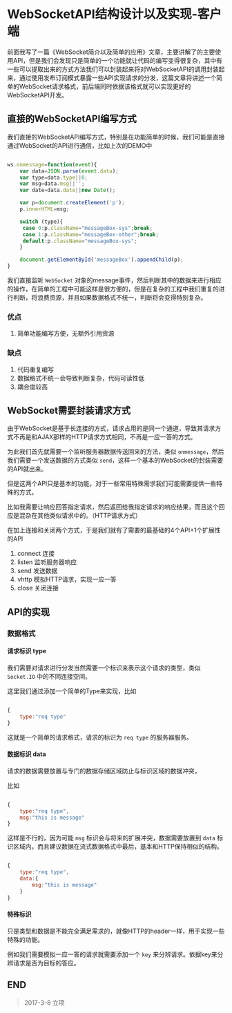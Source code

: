 # WebSocketAPI结构设计以及实现-客户端

前面我写了一篇《WebSocket简介以及简单的应用》文章，主要讲解了的主要使用API，但是我们会发现只是简单的一个功能就让代码的编写变得很复杂，其中有一些可以提取出来的方式方法我们可以封装起来将对WebSocketAPI的调用封装起来，通过使用发布订阅模式暴露一些API实现请求的分发，这篇文章将讲述一个简单的WebSocket请求格式，前后端同时依据该格式就可以实现更好的WebSocketAPI开发。

## 直接的WebSocketAPI编写方式

我们直接的WebSocketAPI编写方式，特别是在功能简单的时候，我们可能是直接通过WebSocket的API进行通信，比如上次的DEMO中

``` Javascript

ws.onmessage=function(event){
    var data=JSON.parse(event.data);
    var type=data.type||0;
    var msg=data.msg||'';
    var date=data.date||new Date();

    var p=document.createElement('p');
    p.innerHTML=msg;

    switch (type){
     case 0:p.className="messageBox-sys";break;
     case 1:p.className="messageBox-other";break;
     default:p.className="messageBox-sys";
    }

    document.getElementById('messageBox').appendChild(p);
}

```

我们直接监听 `WebSocket` 对象的message事件，然后判断其中的数据来进行相应的操作，在简单的工程中可能这样是很方便的，但是在复杂的工程中我们重复的进行判断，将浪费资源，并且如果数据格式不统一，判断将会变得特别复杂。

### 优点

1.  简单功能编写方便，无额外引用资源

### 缺点

1.  代码重复编写
2.  数据格式不统一会导致判断复杂，代码可读性低
3.  耦合度较高

## WebSocket需要封装请求方式

由于WebSocket是基于长连接的方式，请求占用的是同一个通道，导致其请求方式不再是和AJAX那样的HTTP请求方式相同，不再是一应一答的方式。

为此我们首先就需要一个监听服务器数据传送回来的方法，类似 `onmessage`，然后我们需要一个发送数据的方式类似 `send`，这样一个基本的WebSocket的封装需要的API就出来。

但是这两个API只是基本的功能，对于一些常用特殊需求我们可能需要提供一些特殊的方式，

比如我需要让响应回答指定请求，然后返回给我指定请求的响应结果，而且这个回应是混杂在其他类似请求中的。（HTTP请求方式）

在加上连接和关闭两个方式，于是我们就有了需要的最基础的4个API+1个扩展性的API

1.  connect 连接
2.  listen  监听服务器响应
3.  send    发送数据
4.  vhttp   模拟HTTP请求，实现一应一答
5.  close   关闭连接

## API的实现

### 数据格式

#### 请求标识 type

我们需要对请求进行分发当然需要一个标识来表示这个请求的类型，类似 `Socket.IO` 中的不同连接空间。

这里我们通过添加一个简单的Type来实现，比如

``` javascript

{
    type:"req type"
}

```

这就是一个简单的请求格式，请求的标识为 `req type` 的服务器服务。

#### 数据标识 data

请求的数据需要放置与专门的数据存储区域防止与标识区域的数据冲突，

比如

``` javascript

{
    type:"req type",
    msg:"this is message"
}

```

这样是不行的，因为可能 `msg` 标识会与将来的扩展冲突，数据需要放置到 `data` 标识区域内，而且建议数据在流式数据格式中最后，基本和HTTP保持相似的结构。

``` javascript

{
    type:"req type",
    data:{
        msg:"this is message"
    }
}

```

#### 特殊标识

只是类型和数据是不能完全满足需求的，就像HTTP的header一样，用于实现一些特殊的功能。

例如我们需要模拟一应一答的请求就需要添加一个 `key` 来分辨请求。依据key来分辨请求是否为目标的答应。

## END

> 2017-3-8 立项
